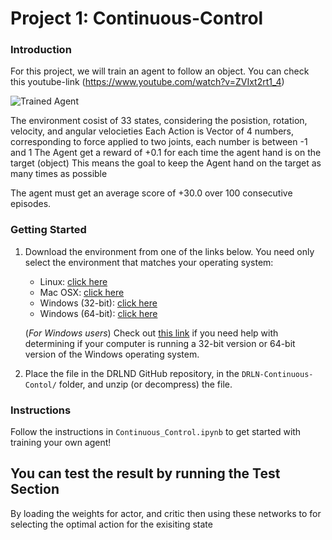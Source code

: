[//]: # (Image References)

[image1]: (environment.gif) "Trained Agent"

# Project 1: Continuous-Control

### Introduction

For this project, we will train an agent to follow an object. 
You can check this youtube-link (https://www.youtube.com/watch?v=ZVIxt2rt1_4) 

![Trained Agent][image1]

The environment cosist of 33 states, considering the posistion, rotation, velocity, and angular velocieties 
Each Action is Vector of 4 numbers, corresponding to force applied to two joints, each number is between -1 and 1
The Agent get a reward of +0.1 for each time the agent hand is on the target (object) 
This means the goal to keep the Agent hand on the target as many times as possible

The agent must get an average score of +30.0 over 100 consecutive episodes.

### Getting Started

1. Download the environment from one of the links below.  You need only select the environment that matches your operating system:
    - Linux: [click here](https://s3-us-west-1.amazonaws.com/udacity-drlnd/P2/Reacher/one_agent/Reacher_Linux.zip)
    - Mac OSX: [click here](https://s3-us-west-1.amazonaws.com/udacity-drlnd/P2/Reacher/one_agent/Reacher.app.zip)
    - Windows (32-bit): [click here](https://s3-us-west-1.amazonaws.com/udacity-drlnd/P2/Reacher/one_agent/Reacher_Windows_x86.zip)
    - Windows (64-bit): [click here](https://s3-us-west-1.amazonaws.com/udacity-drlnd/P2/Reacher/one_agent/Reacher_Windows_x86_64.zip)
    
    (_For Windows users_) Check out [this link](https://support.microsoft.com/en-us/help/827218/how-to-determine-whether-a-computer-is-running-a-32-bit-version-or-64) if you need help with determining if your computer is running a 32-bit version or 64-bit version of the Windows operating system.

2. Place the file in the DRLND GitHub repository, in the `DRLN-Continuous-Contol/` folder, and unzip (or decompress) the file. 

### Instructions

Follow the instructions in `Continuous_Control.ipynb` to get started with training your own agent!  

## You can test the result by running the Test Section
By loading the weights for actor, and critic
then using these networks to for selecting the optimal action for the exisiting state